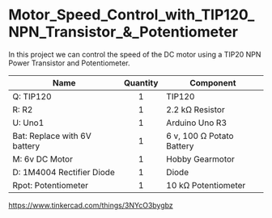 # Motor_Speed_Control_with_TIP120_NPN_Transistor_&_Potentiometer

In this project we can control the speed of the DC motor using a TIP20 NPN Power Transistor and Potentiometer.

| Name                         	| Quantity 	| Component                 	|
|------------------------------	|:--------:	|---------------------------	|
| Q: TIP120                    	|     1    	| TIP120                    	|
| R: R2                        	|     1    	| 2.2 kΩ Resistor           	|
| U: Uno1                      	|     1    	| Arduino Uno R3            	|
| Bat: Replace with 6V battery 	|     1    	| 6 v, 100 Ω Potato Battery 	|
| M: 6v DC Motor               	|     1    	| Hobby Gearmotor           	|
| D: 1M4004 Rectifier Diode    	|     1    	| Diode                     	|
| Rpot: Potentiometer          	|     1    	| 10 kΩ Potentiometer       	|

https://www.tinkercad.com/things/3NYcO3bygbz
